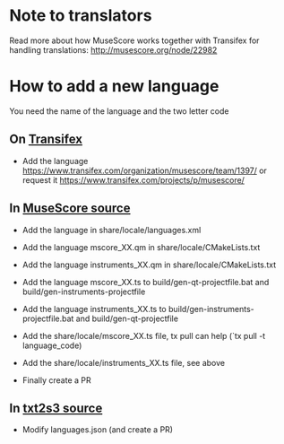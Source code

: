 Note to translators
===================

Read more about how MuseScore works together with Transifex for handling translations: http://musescore.org/node/22982


How to add a new language
=========================

You need the name of the language and the two letter code

On [Transifex](https://www.transifex.com/musescore/musescore/dashboard/)
------
* Add the language
https://www.transifex.com/organization/musescore/team/1397/
or request it https://www.transifex.com/projects/p/musescore/

In [MuseScore source](https://github.com/musescore/MuseScore)
------
* Add the language in share/locale/languages.xml

* Add the language mscore_XX.qm in share/locale/CMakeLists.txt
* Add the language instruments_XX.qm in share/locale/CMakeLists.txt

* Add the language mscore_XX.ts to build/gen-qt-projectfile.bat and build/gen-instruments-projectfile
* Add the language instruments_XX.ts to build/gen-instruments-projectfile.bat and build/gen-qt-projectfile

* Add the share/locale/mscore_XX.ts file, tx pull can help (`tx pull -t language_code)
* Add the share/locale/instruments_XX.ts file, see above

* Finally create a PR


In [txt2s3 source](https://github.com/musescore/tx2s3)
------
* Modify languages.json (and create a PR)
